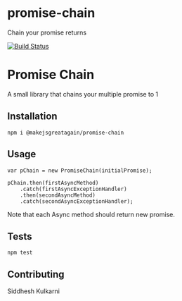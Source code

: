 # promise-chain
Chain your promise returns

[![Build Status](https://travis-ci.com/siddhesh3/promise-chain.svg?branch=master)](https://travis-ci.com/siddhesh3/promise-chain)

Promise Chain
=============

A small library that chains your multiple promise to 1

## Installation

  `npm i @makejsgreatagain/promise-chain`

## Usage

    var pChain = new PromiseChain(initialPromise);

    pChain.then(firstAsyncMethod)
        .catch(firstAsyncExceptionHandler)
        .then(secondAsyncMethod)
        .catch(secondAsyncExceptionHandler);


Note that each Async method should return new promise.


## Tests

  `npm test`

## Contributing

Siddhesh Kulkarni